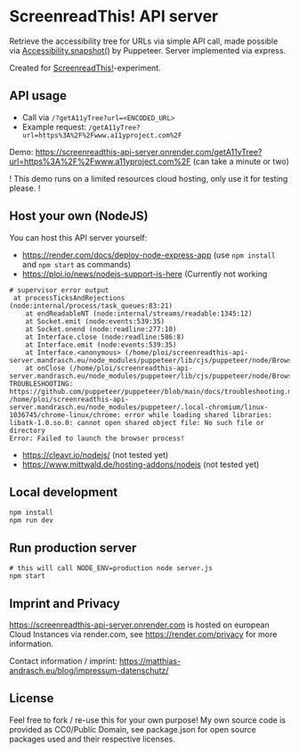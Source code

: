 # ScreenreadThis! API server

Retrieve the accessibility tree for URLs via simple API call, made possible via [Accessibility.snapshot()](https://pptr.dev/api/puppeteer.accessibility.snapshot) by Puppeteer. Server implemented via express.

Created for [ScreenreadThis!](https://screenreadthis.mandrasch.eu/)-experiment.

## API usage

- Call via `/?getA11yTree?url=<ENCODED_URL>`
- Example request: `/getA11yTree?url=https%3A%2F%2Fwww.a11yproject.com%2F` 

Demo: https://screenreadthis-api-server.onrender.com/getA11yTree?url=https%3A%2F%2Fwww.a11yproject.com%2F
(can take a minute or two)

! This demo runs on a limited resources cloud hosting, only use it for testing please. !

## Host your own (NodeJS)

You can host this API server yourself:

- https://render.com/docs/deploy-node-express-app (use `npm install` and `npm start` as commands)
- https://ploi.io/news/nodejs-support-is-here (Currently not working

```
# supervisor error output
 at processTicksAndRejections (node:internal/process/task_queues:83:21)
    at endReadableNT (node:internal/streams/readable:1345:12)
    at Socket.emit (node:events:539:35)
    at Socket.onend (node:readline:277:10)
    at Interface.close (node:readline:586:8)
    at Interface.emit (node:events:539:35)
    at Interface.<anonymous> (/home/ploi/screenreadthis-api-server.mandrasch.eu/node_modules/puppeteer/lib/cjs/puppeteer/node/BrowserRunner.js:278:24)
    at onClose (/home/ploi/screenreadthis-api-server.mandrasch.eu/node_modules/puppeteer/lib/cjs/puppeteer/node/BrowserRunner.js:290:20)
TROUBLESHOOTING: https://github.com/puppeteer/puppeteer/blob/main/docs/troubleshooting.md
/home/ploi/screenreadthis-api-server.mandrasch.eu/node_modules/puppeteer/.local-chromium/linux-1036745/chrome-linux/chrome: error while loading shared libraries: libatk-1.0.so.0: cannot open shared object file: No such file or directory
Error: Failed to launch the browser process!
```

- https://cleavr.io/nodejs/ (not tested yet)
- https://www.mittwald.de/hosting-addons/nodejs (not tested yet)

## Local development

```
npm install
npm run dev
```

## Run production server

```
# this will call NODE_ENV=production node server.js
npm start
```

## Imprint and Privacy

https://screenreadthis-api-server.onrender.com is hosted on european Cloud Instances via render.com, see https://render.com/privacy for more information. 

<!-- Not working currently:>
https://screenreadthis-api-server.mandrasch.eu is hosted on Hetzner European Cloud service, no personal data is stored. See https://docs.hetzner.com/general/general-terms-and-conditions/data-privacy-faq/ for more information on server log storage.
-->
Contact information / imprint: https://matthias-andrasch.eu/blog/impressum-datenschutz/

## License

Feel free to fork / re-use this for your own purpose! My own source code is provided as CC0/Public Domain, see package.json for open source packages used and their respective licenses.